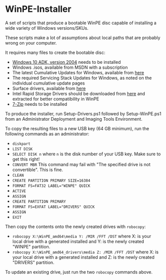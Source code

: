 WinPE-Installer
==============

A set of scripts that produce a bootable WinPE disc capable of installing a wide variety of Windows versions/SKUs.

These scripts make a lot of assumptions about local paths that are probably wrong on your computer.

It requires many files to create the bootable disc:
* [Windows 10 ADK, version 2004](https://developer.microsoft.com/en-us/windows/hardware/windows-assessment-deployment-kit) needs to be installed
* Windows .isos, available from MSDN with a subscription
* The latest Cumulative Updates for Windows, available from [here](https://support.microsoft.com/en-us/help/4555932)
* The required Servicing Stack Updates for Windows, as noted on the individual cumulative update pages
* Surface drivers, available from [here](https://www.microsoft.com/surface/en-us/support/install-update-activate/download-drivers-and-firmware-for-surface?os=windows-10&=undefined)
* Intel Rapid Storage Drivers should be downloaded from [here](https://downloadcenter.intel.com/product/55005/Intel-Rapid-Storage-Technology-Intel-RST-) and extracted for better compatibility in WinPE
* [7-Zip](http://www.7-zip.org/) needs to be installed

To produce the installer, run Setup-Drivers.ps1 followed by Setup-WinPE.ps1 from an Administrator Deployment and Imaging Tools Environment.

To copy the resulting files to a new USB key (64 GB minimum), run the following commands as an administrator:
* `diskpart`
* `LIST DISK`
* `SELECT DISK n` where `n` is the disk number of your USB key. Make sure to get this right!
* `CONVERT MBR` This command may fail with "The specified drive is not convertible". This is fine.
* `CLEAN`
* `CREATE PARTITION PRIMARY SIZE=16384`
* `FORMAT FS=FAT32 LABEL="WINPE" QUICK`
* `ACTIVE`
* `ASSIGN`
* `CREATE PARTITION PRIMARY`
* `FORMAT FS=EXFAT LABEL="DRIVERS" QUICK`
* `ASSIGN`
* `EXIT`

Then copy the contents onto the newly created drives with `robocopy`:
* `robocopy X:\WinPE_amd64\media Y: /MIR /FFT /DST` where X: is your local drive with a generated installed and Y: is the newly created "WINPE" partition.
* `robocopy X:\WinPE_amd64_drivers\media Z: /MIR /FFT /DST` where X: is your local drive with a generated installed and Z: is the newly created "DRIVERS" partition.

To update an existing drive, just run the two `robocopy` commands above.
